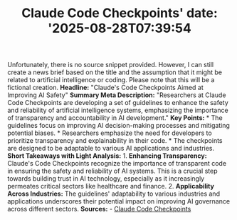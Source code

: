 ﻿---
title: "Claude Code Checkpoints'
date: '2025-08-28T07:39:54"
category: "Markets"
summary: ""
slug: "claude code checkpoints"
source_urls:
  - "https://claude-checkpoints.com/"
seo:
  title: "Claude Code Checkpoints | Hash n Hedge'
  description: '"
  keywords: ["news", "markets", "brief"]
---
Unfortunately, there is no source snippet provided. However, I can still create a news brief based on the title and the assumption that it might be related to artificial intelligence or coding. Please note that this will be a fictional creation.  **Headline:** "Claude's Code Checkpoints Aimed at Improving AI Safety"  **Summary Meta Description:** "Researchers at Claude Code Checkpoints are developing a set of guidelines to enhance the safety and reliability of artificial intelligence systems, emphasizing the importance of transparency and accountability in AI development."  **Key Points:**  * The guidelines focus on improving AI decision-making processes and mitigating potential biases. * Researchers emphasize the need for developers to prioritize transparency and explainability in their code. * The checkpoints are designed to be adaptable to various AI applications and industries.  **Short Takeaways with Light Analysis:**  1. **Enhancing Transparency:** Claude's Code Checkpoints recognize the importance of transparent code in ensuring the safety and reliability of AI systems. This is a crucial step towards building trust in AI technology, especially as it increasingly permeates critical sectors like healthcare and finance. 2. **Applicability Across Industries:** The guidelines' adaptability to various industries and applications underscores their potential impact on improving AI governance across different sectors.  **Sources:** - [Claude Code Checkpoints](https://claude-checkpoints.com/) 
